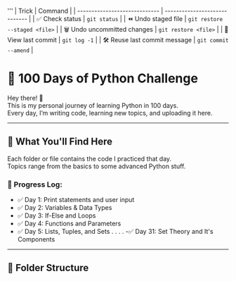 '''
| Trick                         | Command                       |
| ----------------------------- | ----------------------------- |
| ✅ Check status                | `git status`                  |
| ⏪ Undo staged file            | `git restore --staged <file>` |
| 🗑️ Undo uncommitted changes  | `git restore <file>`          |
| 👀 View last commit           | `git log -1`                  |
| 🛠️ Reuse last commit message | `git commit --amend`          |

# 🚀 100 Days of Python Challenge

Hey there! 🙌  
This is my personal journey of learning Python in 100 days.  
Every day, I’m writing code, learning new topics, and uploading it here.

---

## 🧠 What You'll Find Here

Each folder or file contains the code I practiced that day.  
Topics range from the basics to some advanced Python stuff.

### 📅 Progress Log:
- ✅ Day 1: Print statements and user input
- ✅ Day 2: Variables & Data Types
- ✅ Day 3: If-Else and Loops
- ✅ Day 4: Functions and Parameters
- ✅ Day 5: Lists, Tuples, and Sets
.
.
.
.
-✅ Day 31: Set Theory and It's Components


---

## 📂 Folder Structure


